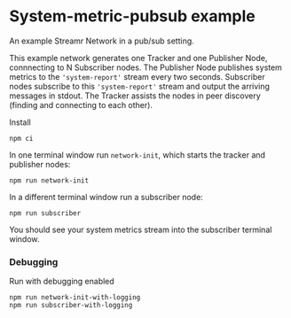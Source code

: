 # System-metric-pubsub example

An example Streamr Network in a pub/sub setting. 

This example network generates one Tracker and one Publisher Node, connnecting to N Subscriber nodes. The Publisher Node publishes system metrics to the `'system-report'` stream every two seconds. Subscriber nodes subscribe to this `'system-report'`  stream and output the arriving messages in stdout. The Tracker assists the nodes in peer discovery (finding and connecting to each other).

Install
```
npm ci
```

In one terminal window run `network-init`, which starts the tracker and publisher nodes:
```
npm run network-init
```

In a different terminal window run a subscriber node:
```
npm run subscriber
```

You should see your system metrics stream into the subscriber terminal window.

### Debugging

Run with debugging enabled
```
npm run network-init-with-logging
npm run subscriber-with-logging
```
